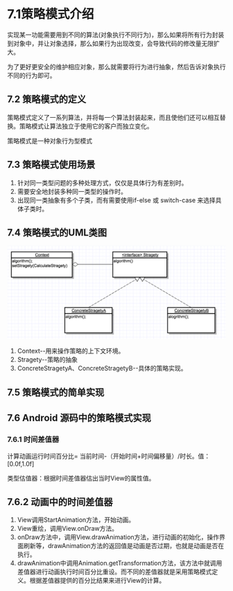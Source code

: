 # 7.1策略模式介绍

实现某一功能需要用到不同的算法(对象执行不同行为)，那么如果将所有行为封装到对象中，并让对象选择，那么如果行为出现改变，会导致代码的修改量无限扩大。

为了更好更安全的维护相应对象，那么就需要将行为进行抽象，然后告诉对象执行不同的行为即可。

## 7.2 策略模式的定义

策略模式定义了一系列算法，并将每一个算法封装起来，而且使他们还可以相互替换。策略模式让算法独立于使用它的客户而独立变化。

策略模式是一种对象行为型模式

## 7.3 策略模式使用场景

1. 针对同一类型问题的多种处理方式，仅仅是具体行为有差别时。
2. 需要安全地封装多种同一类型的操作时。
3. 出现同一类抽象有多个子类，而有需要使用if-else 或 switch-case 来选择具体子类时。

## 7.4 策略模式的UML类图

![img](images/策略模式UML类图.png)

1. Context--用来操作策略的上下文环境。
2. Stragety--策略的抽象
3. ConcreteStragetyA、ConcreteStragetyB--具体的策略实现。

## 7.5 策略模式的简单实现

## 7.6 Android 源码中的策略模式实现

### 7.6.1 时间差值器

计算动画运行时间百分比= 当前时间-（开始时间+时间偏移量）/时长。值：[0.0f,1.0f]

类型估值器：根据时间差值器估出当时View的属性值。

## 7.6.2 动画中的时间差值器

1. View调用StartAnimation方法，开始动画。
2. View重绘，调用View.onDraw方法。
3. onDraw方法中，调用View.drawAnimation方法，进行动画的初始化，操作界面刷新等，drawAnimation方法的返回值是动画是否过期，也就是动画是否在执行。
4. drawAnimation中调用Animation.getTransformation方法，该方法中就调用差值器进行动画执行时间百分比重设。而不同的差值器就是采用策略模式定义。根据差值器提供的百分比结果来进行View的计算。
